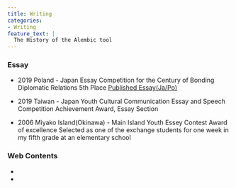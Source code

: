 ```yaml
---
title: Writing
categories:
- Writing
feature_text: |
  The History of the Alembic tool
---
```

### Essay
* 2019 Poland - Japan Essay Competition for the Century of Bonding Diplomatic Relations 
5th Place
[Published Essay(Ja/Po)](https://jpya.or.jp/ja/essaybook100yearanniversary/?fbclid=IwAR0SzSx6VSCblIBN87oWfzb3dBsDzXmn62247LG3Td8FlcD9IZtXoyF9ZrU)

* 2019 Taiwan - Japan Youth Cultural Communication Essay and Speech Competition
Achievement Award, Essay Section

* 2006 Miyako Island(Okinawa) - Main Island Youth Essey Contest
Award of excellence
Selected as one of the exchange students for one week in my fifth grade at an elementary school

### Web Contents
*

*
